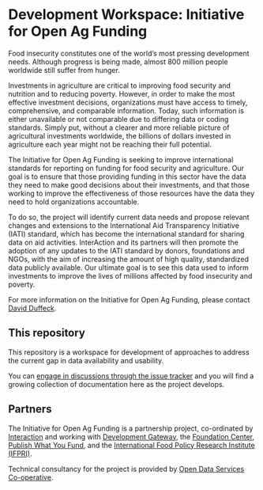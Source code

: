 # Development Workspace: Initiative for Open Ag Funding

Food insecurity constitutes one of the world’s most pressing development needs. Although progress is being made, almost 800 million people worldwide still suffer from hunger.

Investments in agriculture are critical to improving food security and nutrition and to reducing poverty. However, in order to make the most effective investment decisions, organizations must have access to timely, comprehensive, and comparable information. Today, such information is either unavailable or not comparable due to differing data or coding standards. Simply put, without a clearer and more reliable picture of agricultural investments worldwide, the billions of dollars invested in agriculture each year might not be reaching their full potential.

The Initiative for Open Ag Funding is seeking to improve international standards for reporting on funding for food security and agriculture. Our goal is to ensure that those providing funding in this sector have the data they need to make good decisions about their investments, and that those working to improve the effectiveness of those resources have the data they need to hold organizations accountable.

To do so, the project will identify current data needs and propose relevant changes and extensions to the International Aid Transparency Initiative (IATI) standard, which has become the international standard for sharing data on aid activities. InterAction and its partners will then promote the adoption of any updates to the IATI standard by donors, foundations and NGOs, with the aim of increasing the amount of high quality, standardized data publicly available. Our ultimate goal is to see this data used to inform investments to improve the lives of millions affected by food insecurity and poverty. 

For more information on the Initiative for Open Ag Funding, please contact [David Duffeck](dduffeck@interaction.org).


## This repository

This repository is a workspace for development of approaches to address the current gap in data availability and usability.

You can [engage in discussions through the issue tracker](https://github.com/OpenAgFunding/development/issues) and you will find a growing collection of documentation here as the project develops. 

## Partners

The Initiative for Open Ag Funding is a partnership project, co-ordinated by [Interaction](http://www.interaction.org) and working with [Development Gateway](http://www.developmentgateway.org/), the [Foundation Center](http://foundationcenter.org/), [Publish What You Fund](http://www.publishwhatyoufund.org/), and the [International Food Policy Research Institute (IFPRI)](http://www.ifpri.org/).

Technical consultancy for the project is provided by [Open Data Services Co-operative](http://www.opendataservices.coop).
